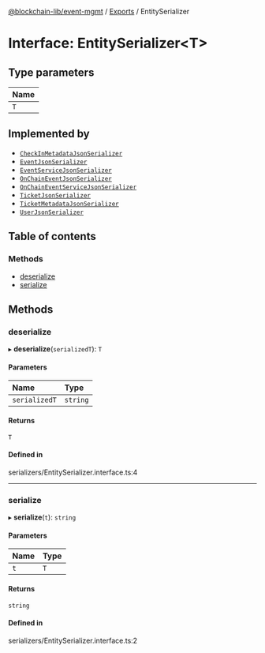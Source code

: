 [@blockchain-lib/event-mgmt](../README.md) / [Exports](../modules.md) / EntitySerializer

# Interface: EntitySerializer<T\>

## Type parameters

| Name |
| :------ |
| `T` |

## Implemented by

- [`CheckInMetadataJsonSerializer`](../classes/CheckInMetadataJsonSerializer.md)
- [`EventJsonSerializer`](../classes/EventJsonSerializer.md)
- [`EventServiceJsonSerializer`](../classes/EventServiceJsonSerializer.md)
- [`OnChainEventJsonSerializer`](../classes/OnChainEventJsonSerializer.md)
- [`OnChainEventServiceJsonSerializer`](../classes/OnChainEventServiceJsonSerializer.md)
- [`TicketJsonSerializer`](../classes/TicketJsonSerializer.md)
- [`TicketMetadataJsonSerializer`](../classes/TicketMetadataJsonSerializer.md)
- [`UserJsonSerializer`](../classes/UserJsonSerializer.md)

## Table of contents

### Methods

- [deserialize](EntitySerializer.md#deserialize)
- [serialize](EntitySerializer.md#serialize)

## Methods

### deserialize

▸ **deserialize**(`serializedT`): `T`

#### Parameters

| Name | Type |
| :------ | :------ |
| `serializedT` | `string` |

#### Returns

`T`

#### Defined in

serializers/EntitySerializer.interface.ts:4

___

### serialize

▸ **serialize**(`t`): `string`

#### Parameters

| Name | Type |
| :------ | :------ |
| `t` | `T` |

#### Returns

`string`

#### Defined in

serializers/EntitySerializer.interface.ts:2
